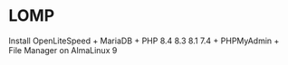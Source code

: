 # LOMP
Install OpenLiteSpeed + MariaDB + PHP 8.4 8.3 8.1 7.4 + PHPMyAdmin + File Manager on AlmaLinux 9
